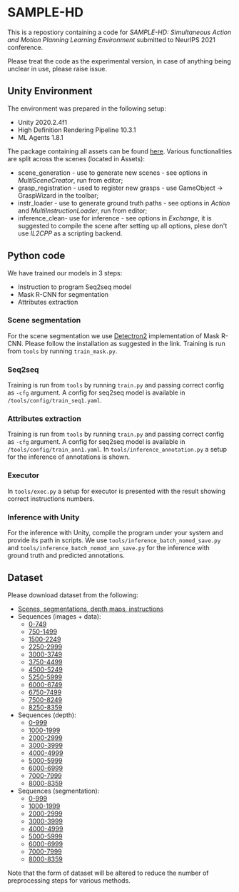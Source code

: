 # SAMPLE-HD

This is a repostiory containing a code for *SAMPLE-HD: Simultaneous Action and Motion Planning Learning Environment* submitted to NeurIPS 2021 conference.

Please treat the code as the experimental version, in case of anything being unclear in use, please raise issue.

## Unity Environment
 The environment was prepared in the following setup:
 * Unity 2020.2.4f1
 * High Definition Rendering Pipeline 10.3.1
 * ML Agents 1.8.1
 
The package containing all assets can be found [here](https://imperialcollegelondon.box.com/s/vviei2fxij2rrgkh15fcuf2gewjflbs5).
Various functionalities are split across the scenes (located in Assets):
* scene_generation - use to generate new scenes - see options in *MultiSceneCreator*, run from editor;
* grasp_registration - used to register new grasps - use GameObject -> GraspWizard in the toolbar;
* instr_loader - use to generate ground truth paths - see options in *Action* and *MultiInstructionLoader*, run from editor;
* inference_clean- use for inference - see options in *Exchange*, it is suggested to compile the scene after setting up all options, plese don't use *IL2CPP* as a scripting backend.

## Python code
We have trained our models in 3 steps:
* Instruction to program Seq2seq model
* Mask R-CNN for segmentation
* Attributes extraction

### Scene segmentation
For the scene segmentation we use [Detectron2](https://github.com/facebookresearch/detectron2) implementation of Mask R-CNN. Please follow the installation as suggested in the link. Training is run from `tools` by running `train_mask.py`.

### Seq2seq
 Training is run from `tools` by running `train.py` and passing correct config as `-cfg` argument. A config for seq2seq model is available in `/tools/config/train_seq1.yaml`.
 
###  Attributes extraction
 Training is run from `tools` by running `train.py` and passing correct config as `-cfg` argument. A config for seq2seq model is available in `/tools/config/train_ann1.yaml`. In `tools/inference_annotation.py` a setup for the inference of annotations is shown.

### Executor
In `tools/exec.py` a setup for executor is presented with the result showing correct instructions numbers.

### Inference with Unity
For the inference with Unity, compile the program under your system and provide its path in scripts. We use `tools/inference_batch_nomod_save.py` and `tools/inference_batch_nomod_ann_save.py` for the inference with ground truth and predicted annotations.

## Dataset
Please download dataset from the following:
- [Scenes, segmentations, depth maps, instructions](https://imperialcollegelondon.box.com/s/5ia1o1bewwikvvmf6hrlwkrxohlm0cfg)
- Sequences (images + data):
	- [0-749](https://imperialcollegelondon.box.com/s/vete1bwpxkbvtjj1x2hrqbh0u38px4xd)
	- [750-1499](https://imperialcollegelondon.box.com/s/ocf1o1xukyqgqsprssyub5d0zn5vn74v)
	- [1500-2249](https://imperialcollegelondon.box.com/s/fa8pw88npsc135xzvkodt7tk45wfctyu)
	- [2250-2999](https://imperialcollegelondon.box.com/s/ft02zahp08fhax1f95as2bru3lyef2r5)
	- [3000-3749](https://imperialcollegelondon.box.com/s/zygcp2je6n8ztf7ja5qj08totbdf27qr)
	- [3750-4499](https://imperialcollegelondon.box.com/s/ymgze1apq66d1mvtpzym849nxz3hnfiz)
	- [4500-5249](https://imperialcollegelondon.box.com/s/2an51d2krkz0l9myj506zd1cdft0e0ji)
	- [5250-5999](https://imperialcollegelondon.box.com/s/v13rjh1x072fd09wofvmg7a0oc2faegt)
	- [6000-6749](https://imperialcollegelondon.box.com/s/ftd40jvpe93puiibaec8vgp687rwt6vv)
	- [6750-7499](https://imperialcollegelondon.box.com/s/wia667xxs7kyhfsn7zuercxosn481xy8)
	- [7500-8249](https://imperialcollegelondon.box.com/s/8q1xzgdtnhzahoxyp6ui18kxr3gc0gpi)
	- [8250-8359](https://imperialcollegelondon.box.com/s/xcdfc8xhczphy0a9dksmhe50aehkdqbf)
- Sequences (depth):
	- [0-999](s)
	- [1000-1999](s)
	- [2000-2999](s)
	- [3000-3999](s)
	- [4000-4999](s)
	- [5000-5999](s)
	- [6000-6999](s)
	- [7000-7999](s)
	- [8000-8359](https://imperialcollegelondon.box.com/s/we4sirabo3tta2477y1joofj77wd8jft)
- Sequences (segmentation):
	- [0-999](s)
	- [1000-1999](s)
	- [2000-2999](s)
	- [3000-3999](s)
	- [4000-4999](s)
	- [5000-5999](s)
	- [6000-6999](s)
	- [7000-7999](s)
	- [8000-8359](s)

Note that the form of dataset will be altered to reduce the number of preprocessing steps for various methods.
